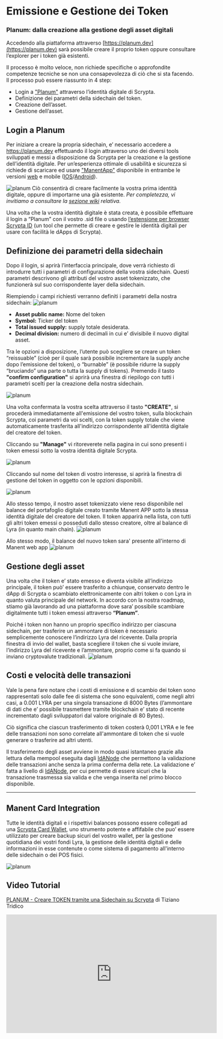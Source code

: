 # Emissione e Gestione dei Token 
### Planum: dalla creazione alla gestione degli asset digitali

Accedendo alla piattaforma attraverso [https://planum.dev](https://planum.dev) sarà possibile creare il proprio token oppure consultare l’explorer per i token già esistenti.

Il processo è molto veloce, non richiede specifiche o approfondite competenze tecniche se non una consapevolezza di ciò che si sta facendo.
Il processo può essere riassunto in 4 step:

- Login a ["Planum"](https://planum.dev) attraverso l’identità digitale di Scrypta.
- Definizione dei parametri della sidechain del token.
- Creazione dell’asset.
- Gestione dell’asset.

## Login a Planum 

Per iniziare a creare la propria sidechain, e’ necessario accedere a https://planum.dev effettuando il login attraverso uno dei diversi tools sviluppati e messi a disposizione da Scrypta per la creazione e la gestione dell’identità digitale.
Per un’esperienza ottimale di usabilità e sicurezza si richiede di scaricare ed usare ["ManentApp"](https://manent.app) disponibile in entrambe le versioni [web](https://web.manent.app) e mobile ([IOS](https://apps.apple.com/us/app/scrypta-manent/id1484816083)/[Android](https://play.google.com/store/apps/details?id=foundation.scrypta.manent)).

![planum](/assets/planum/manent_link.png)
Ciò consentirà di creare facilmente la vostra prima identità digitale, oppure di importarne una già esistente.
*Per completezza, vi invitiamo a consultare la [sezione wiki](../id/inizio.md) relativa.*

Una volta che la vostra identità digitale è stata creata, è possibile effettuare il login a “Planum” con il vostro .sid file o usando [l’estensione per browser Scrypta ID](https://id.scryptachain.org/) (un tool che permette di creare e gestire le identità digitali per usare con facilità le dApps di Scrypta).

## Definizione dei parametri della sidechain

Dopo il login, si aprirà l’interfaccia principale, dove verrà richiesto di introdurre tutti i parametri di configurazione della vostra sidechain.
Questi parametri descrivono gli attributi del vostro asset tokenizzato, che funzionerà sul suo corrispondente layer della sidechain.

Riempiendo i campi richiesti verranno definiti i parametri della nostra sidechain:
![planum](/assets/planum/token_creation.png)


- **Asset public name:** Nome del token
- **Symbol:** Ticker del token
- **Total issued supply:** supply totale desiderata.
- **Decimal division:** numero di decimali in cui e’ divisibile il nuovo digital asset.

Tra le opzioni a disposizione, l’utente può scegliere se creare un token “reissuable” (cioè per il quale sarà possibile incrementare la supply anche dopo l’emissione del token), o “burnable” (è possibile ridurre la supply “bruciando” una parte o tutta la supply di tokens).
Premendo il tasto **"confirm configuration"** si aprirà una finestra di riepilogo con tutti i parametri scelti per la creazione della nostra sidechain.

![planum](/assets/planum/create_confirm.png)

Una volta confermata la vostra scelta attraverso il tasto **"CREATE"**, si procederà immediatamente all'emissione del vostro token, sulla blockchain Scrypta, coi parametri da voi scelti, con la token supply totale che viene automaticamente trasferita all'indirizzo corrispondente all'identità digitale del creatore del token.

Cliccando su **"Manage"** vi ritoreverete nella pagina in cui sono presenti i token emessi sotto la vostra identità digitale Scrypta. 

![planum](/assets/planum/token_page.png)

Cliccando sul nome del token di vostro interesse, si aprirà la finestra di gestione del token in oggetto con le opzioni disponibili.

![planum](/assets/planum/token_management.png)

Allo stesso tempo, il nostro asset tokenizzato viene reso disponibile nel balance del portafoglio digitale creato tramite Manent APP sotto la stessa identità digitale del creatore del token.
Il token apparirà nella lista, con tutti gli altri token emessi o posseduti dallo stesso creatore, oltre al balance di Lyra (in quanto main chain).
![planum](/assets/planum/manent_app.png)

Allo stesso modo, il balance del nuovo token sara' presente all'interno di Manent web app
![planum](/assets/planum/manent_webapp.png)

## Gestione degli asset
Una volta che il token e’ stato emesso e diventa visibile all’indirizzo principale, il token può’ essere trasferito a chiunque, conservato dentro le dApp di Scrypta o scambiato elettronicamente con altri token o con Lyra in quanto valuta principale del network.
In accordo con la nostra roadmap, stiamo già lavorando ad una piattaforma dove sara’ possibile scambiare digitalmente tutti i token emessi attraverso **“Planum”**.

Poiché i token non hanno un proprio specifico indirizzo per ciascuna sidechain, per trasferire un ammontare di token è necessario semplicemente conoscere l’indirizzo Lyra del ricevente.
Dalla propria finestra di invio del wallet, basta scegliere il token che si vuole inviare, l’indirizzo Lyra del ricevente e l’ammontare, proprio come si fa quando si inviano cryptovalute tradizionali.
![planum](/assets/planum/send_token.png)

## Costi e velocità delle transazioni
Vale la pena fare notare che i costi di emissione e di scambio dei token sono rappresentati solo dalle fee di sistema che sono equivalenti, come negli altri casi, a 0.001 LYRA per una singola transazione di 8000 Bytes (l’ammontare di dati che e’ possibile trasmettere tramite blockchain e’ stato di recente incrementato dagli sviluppatori dal valore originale di 80 Bytes).

Ciò significa che ciascun trasferimento di token costerà 0,001 LYRA e le fee delle transazioni non sono correlate all'ammontare di token che si vuole generare o trasferire ad altri utenti.

Il trasferimento degli asset avviene in modo quasi istantaneo grazie alla lettura della mempool eseguita dagli [IdANode](../idanode/inizio.md) che permettono la validazione delle transazioni anche senza la prima conferma della rete.
La validazione e’ fatta a livello di [IdANode](../idanode/inizio.md), per cui permette di essere sicuri che la transazione trasmessa sia valida e che venga inserita nel primo blocco disponibile.

***


## Manent Card Integration
Tutte le identità digitali e i rispettivi balances possono essere collegati ad una [Scrypta Card Wallet](scrypta-card-wallet.md), uno strumento potente e affifabile che puo’ essere utilizzato per creare backup sicuri del vostro wallet, per la gestione quotidiana dei vostri fondi Lyra, la gestione delle identità digitali e delle informazioni in esse contenute o come sistema di pagamento all'interno delle sidechain o dei POS fisici.


![planum](/assets/planum/card.png)

## Video Tutorial

[PLANUM - Creare TOKEN tramite una Sidechain su Scrypta](https://www.youtube.com/watch?v=qWlfWYl6kfM) di Tiziano Tridico

<iframe width="560" height="315" src="https://www.youtube.com/embed/qWlfWYl6kfM" frameborder="0" allow="accelerometer; autoplay; encrypted-media; gyroscope; picture-in-picture" allowfullscreen></iframe>
